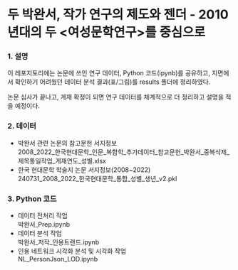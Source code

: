 # 두 박완서, 작가 연구의 제도와 젠더 - 2010년대의 두 <여성문학연구>를 중심으로

### 1. 설명
이 레포지토리에는 논문에 쓰인 연구 데이터, Python 코드(ipynb)를 공유하고, 지면에서 확인하기 어려웠던 데이터 분석 결과(표/그림)를 results 폴더에 정리하였다.  

논문 심사가 끝나고, 게재 확정이 되면 연구 데이터를 체계적으로 더 정리하고 설명을 적을 예정이다.

### 2. 데이터
* 박완서 관련 논문의 참고문헌 서지정보  
2008_2022_한국현대문학_인문_복합학_추가데이터_참고문헌_박완서_중복삭제_제목통일작업_게재연도_성별.xlsx
* 한국 현대문학 학술지 논문 서지정보(2008~2022)  
240731_2008_2022_한국현대문학_통합_성별_생년_v2.pkl

### 3. Python 코드
* 데이터 전처리 작업  
박완서_Prep.ipynb
* 데이터 분석 작업  
박완서_저작_인용트랜드.ipynb
* 인용 네트워크 시각화 분석 및 시각화 작업  
NL_PersonJson_LOD.ipynb